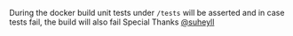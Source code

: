 During the docker build unit tests under `/tests` will be asserted and in case tests fail, the build will also fail
Special Thanks [@suheyll](https://github.com/suheyll)
